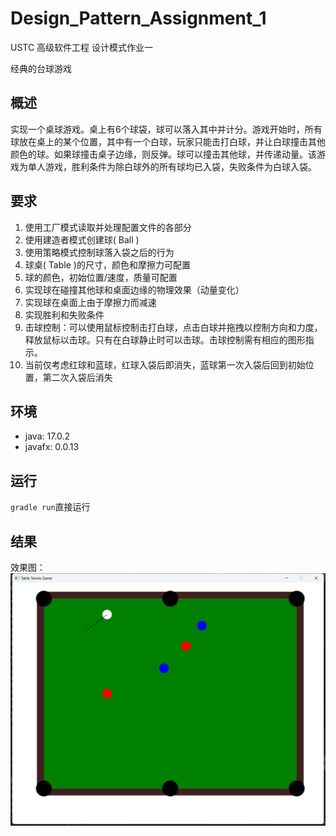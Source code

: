 # Design_Pattern_Assignment_1
USTC 高级软件工程 设计模式作业一

经典的台球游戏

## 概述
实现⼀个桌球游戏。桌上有6个球袋，球可以落⼊其中并计分。游戏开始时，所有球放在桌上的某个位置，其中有⼀个⽩球，玩家只能击打⽩球，并让⽩球撞击其他颜⾊的球。如果球撞击桌⼦边缘，则反弹。球可以撞击其他球，并传递动量。该游戏为单⼈游戏，胜利条件为除⽩球外的所有球均已⼊袋，失败条件为⽩球⼊袋。

## 要求
1. 使⽤⼯⼚模式读取并处理配置⽂件的各部分
2. 使⽤建造者模式创建球( Ball )
3. 使⽤策略模式控制球落⼊袋之后的⾏为
4. 球桌( Table )的尺⼨，颜⾊和摩擦⼒可配置
5. 球的颜⾊，初始位置/速度，质量可配置
6. 实现球在碰撞其他球和桌⾯边缘的物理效果（动量变化）
7. 实现球在桌⾯上由于摩擦⼒⽽减速
8. 实现胜利和失败条件
9. 击球控制：可以使⽤⿏标控制击打⽩球，点击⽩球并拖拽以控制⽅向和⼒度，释放⿏标以击球。只有在⽩球静⽌时可以击球。击球控制需有相应的图形指⽰。
10. 当前仅考虑红球和蓝球，红球⼊袋后即消失，蓝球第⼀次⼊袋后回到初始位置，第⼆次⼊袋后消失

## 环境
- java: 17.0.2
- javafx: 0.0.13

## 运行
`gradle run`直接运行

## 结果
效果图：
![](res.png)
